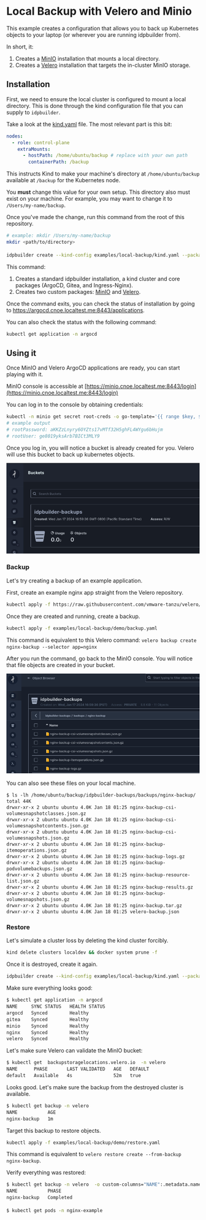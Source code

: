 # Local Backup with Velero and Minio

This example creates a configuration that allows you to back up Kubernetes objects
to your laptop (or wherever you are running idpbuilder from).

In short, it:
1. Creates a [MinIO](https://min.io/) installation that mounts a local directory.
2. Creates a [Velero](https://velero.io/) installation that targets the in-cluster MinIO storage.

## Installation

First, we need to ensure the local cluster is configured to mount a local directory.
This is done through the kind configuration file that you can supply to `idpbuilder`.

Take a look at the [kind.yaml](./kind.yaml) file. The most relevant part is this bit:

```yaml
nodes:
  - role: control-plane
    extraMounts:
      - hostPath: /home/ubuntu/backup # replace with your own path
        containerPath: /backup
```

This instructs Kind to make your machine's directory at `/home/ubuntu/backup`
available at `/backup` for the Kubernetes node.

You **must** change this value for your own setup. This directory also must exist on your machine.
For example, you may want to change it to `/Users/my-name/backup`.

Once you've made the change, run this command from the root of this repository.

```bash
# example: mkdir /Users/my-name/backup
mkdir <path/to/directory> 

idpbuilder create --kind-config examples/local-backup/kind.yaml --package-dir examples/local-backup/
```

This command:
1. Creates a standard idpbuilder installation, a kind cluster and core packages (ArgoCD, Gitea, and Ingress-Nginx).
2. Creates two custom packages: [MinIO](./minio.yaml) and [Velero](./velero.yaml).

Once the command exits, you can check the status of installation by going to https://argocd.cnoe.localtest.me:8443/applications.

You can also check the status with the following command:

```bash
kubectl get application -n argocd
```

## Using it

Once MinIO and Velero ArgoCD applications are ready, you can start playing with it.

MinIO console is accessible at [https://minio.cnoe.localtest.me:8443/login](https://minio.cnoe.localtest.me:8443/login)

You can log in to the console by obtaining credentials:

```bash
kubectl -n minio get secret root-creds -o go-template='{{ range $key, $value := .data }}{{ printf "%s: %s\n" $key ($value | base64decode) }}{{ end }}'
# example output
# rootPassword: aKKZzLnyry6OYZts17vMTf32H5ghFL4WYgu6bHujm
# rootUser: ge8019yksArb7BICt3MLY9
```

Once you log in, you will notice a bucket is already created for you. Velero will use this bucket to back up kubernetes objects.

![image](./images/bucket.png)

### Backup

Let's try creating a backup of an example application.

First, create an example nginx app straight from the Velero repository.

```bash
kubectl apply -f https://raw.githubusercontent.com/vmware-tanzu/velero/main/examples/nginx-app/base.yaml
```

Once they are created and running, create a backup.

```bash
kubectl apply -f examples/local-backup/demo/backup.yaml
```

This command is equivalent to this Velero command:  `velero backup create nginx-backup --selector app=nginx`

After you run the command, go back to the MinIO console. You will notice that file objects are created in your bucket.

![img.png](./images/nginx-backup.png)

You can also see these files on your local machine.

```shell
$ ls -lh /home/ubuntu/backup/idpbuilder-backups/backups/nginx-backup/
total 44K
drwxr-xr-x 2 ubuntu ubuntu 4.0K Jan 18 01:25 nginx-backup-csi-volumesnapshotclasses.json.gz
drwxr-xr-x 2 ubuntu ubuntu 4.0K Jan 18 01:25 nginx-backup-csi-volumesnapshotcontents.json.gz
drwxr-xr-x 2 ubuntu ubuntu 4.0K Jan 18 01:25 nginx-backup-csi-volumesnapshots.json.gz
drwxr-xr-x 2 ubuntu ubuntu 4.0K Jan 18 01:25 nginx-backup-itemoperations.json.gz
drwxr-xr-x 2 ubuntu ubuntu 4.0K Jan 18 01:25 nginx-backup-logs.gz
drwxr-xr-x 2 ubuntu ubuntu 4.0K Jan 18 01:25 nginx-backup-podvolumebackups.json.gz
drwxr-xr-x 2 ubuntu ubuntu 4.0K Jan 18 01:25 nginx-backup-resource-list.json.gz
drwxr-xr-x 2 ubuntu ubuntu 4.0K Jan 18 01:25 nginx-backup-results.gz
drwxr-xr-x 2 ubuntu ubuntu 4.0K Jan 18 01:25 nginx-backup-volumesnapshots.json.gz
drwxr-xr-x 2 ubuntu ubuntu 4.0K Jan 18 01:25 nginx-backup.tar.gz
drwxr-xr-x 2 ubuntu ubuntu 4.0K Jan 18 01:25 velero-backup.json
```

### Restore

Let's simulate a cluster loss by deleting the kind cluster forcibly.

```bash
kind delete clusters localdev && docker system prune -f
```

Once it is destroyed, create it again.

```bash
idpbuilder create --kind-config examples/local-backup/kind.yaml --package-dir examples/local-backup/
```

Make sure everything looks good:

```bash
$ kubectl get application -n argocd
NAME     SYNC STATUS   HEALTH STATUS
argocd   Synced        Healthy
gitea    Synced        Healthy
minio    Synced        Healthy
nginx    Synced        Healthy
velero   Synced        Healthy
```

Let's make sure Velero can validate the MinIO bucket:

```bash
$ kubectl get  backupstoragelocations.velero.io  -n velero
NAME      PHASE       LAST VALIDATED   AGE   DEFAULT
default   Available   4s               52m   true
```

Looks good. Let's make sure the backup from the destroyed cluster is available.

```bash
$ kubectl get backup -n velero
NAME           AGE
nginx-backup   1m
```

Target this backup to restore objects.

```bash
kubectl apply -f examples/local-backup/demo/restore.yaml
```

This command is equivalent to `velero restore create --from-backup nginx-backup`.

Verify everything was restored:
```bash
$ kubectl get backup -n velero  -o custom-columns="NAME":.metadata.name,"PHASE":.status.phase
NAME           PHASE
nginx-backup   Completed

$ kubectl get pods -n nginx-example
```

